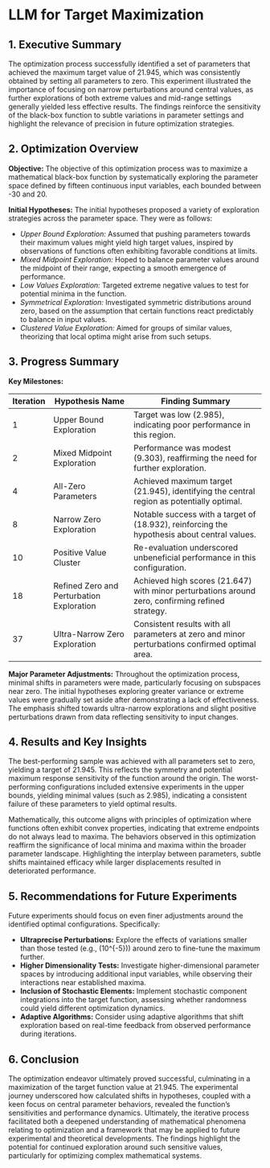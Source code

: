 # LLM for Target Maximization 

## 1. Executive Summary

The optimization process successfully identified a set of parameters that achieved the maximum target value of 21.945, which was consistently obtained by setting all parameters to zero. This experiment illustrated the importance of focusing on narrow perturbations around central values, as further explorations of both extreme values and mid-range settings generally yielded less effective results. The findings reinforce the sensitivity of the black-box function to subtle variations in parameter settings and highlight the relevance of precision in future optimization strategies.

## 2. Optimization Overview

**Objective:** The objective of this optimization process was to maximize a mathematical black-box function by systematically exploring the parameter space defined by fifteen continuous input variables, each bounded between -30 and 20.

**Initial Hypotheses:** The initial hypotheses proposed a variety of exploration strategies across the parameter space. They were as follows:
- *Upper Bound Exploration:* Assumed that pushing parameters towards their maximum values might yield high target values, inspired by observations of functions often exhibiting favorable conditions at limits.
- *Mixed Midpoint Exploration:* Hoped to balance parameter values around the midpoint of their range, expecting a smooth emergence of performance.
- *Low Values Exploration:* Targeted extreme negative values to test for potential minima in the function.
- *Symmetrical Exploration:* Investigated symmetric distributions around zero, based on the assumption that certain functions react predictably to balance in input values.
- *Clustered Value Exploration:* Aimed for groups of similar values, theorizing that local optima might arise from such setups.

## 3. Progress Summary

**Key Milestones:**

| Iteration | Hypothesis Name                          | Finding Summary                                  |
|-----------|------------------------------------------|-------------------------------------------------|
| 1         | Upper Bound Exploration                  | Target was low (2.985), indicating poor performance in this region. |
| 2         | Mixed Midpoint Exploration               | Performance was modest (9.303), reaffirming the need for further exploration. |
| 4         | All-Zero Parameters                      | Achieved maximum target (21.945), identifying the central region as potentially optimal. |
| 8         | Narrow Zero Exploration                  | Notable success with a target of (18.932), reinforcing the hypothesis about central values. |
| 10        | Positive Value Cluster                   | Re-evaluation underscored unbeneficial performance in this configuration. |
| 18        | Refined Zero and Perturbation Exploration | Achieved high scores (21.647) with minor perturbations around zero, confirming refined strategy. |
| 37        | Ultra-Narrow Zero Exploration            | Consistent results with all parameters at zero and minor perturbations confirmed optimal area. |

**Major Parameter Adjustments:** Throughout the optimization process, minimal shifts in parameters were made, particularly focusing on subspaces near zero. The initial hypotheses exploring greater variance or extreme values were gradually set aside after demonstrating a lack of effectiveness. The emphasis shifted towards ultra-narrow explorations and slight positive perturbations drawn from data reflecting sensitivity to input changes.

## 4. Results and Key Insights

The best-performing sample was achieved with all parameters set to zero, yielding a target of 21.945. This reflects the symmetry and potential maximum response sensitivity of the function around the origin. The worst-performing configurations included extensive experiments in the upper bounds, yielding minimal values (such as 2.985), indicating a consistent failure of these parameters to yield optimal results.

Mathematically, this outcome aligns with principles of optimization where functions often exhibit convex properties, indicating that extreme endpoints do not always lead to maxima. The behaviors observed in this optimization reaffirm the significance of local minima and maxima within the broader parameter landscape. Highlighting the interplay between parameters, subtle shifts maintained efficacy while larger displacements resulted in deteriorated performance.

## 5. Recommendations for Future Experiments

Future experiments should focus on even finer adjustments around the identified optimal configurations. Specifically:
- **Ultraprecise Perturbations:** Explore the effects of variations smaller than those tested (e.g., \(10^{-5}\)) around zero to fine-tune the maximum further.
- **Higher Dimensionality Tests:** Investigate higher-dimensional parameter spaces by introducing additional input variables, while observing their interactions near established maxima.
- **Inclusion of Stochastic Elements:** Implement stochastic component integrations into the target function, assessing whether randomness could yield different optimization dynamics.
- **Adaptive Algorithms:** Consider using adaptive algorithms that shift exploration based on real-time feedback from observed performance during iterations.

## 6. Conclusion

The optimization endeavor ultimately proved successful, culminating in a maximization of the target function value at 21.945. The experimental journey underscored how calculated shifts in hypotheses, coupled with a keen focus on central parameter behaviors, revealed the function’s sensitivities and performance dynamics. Ultimately, the iterative process facilitated both a deepened understanding of mathematical phenomena relating to optimization and a framework that may be applied to future experimental and theoretical developments. The findings highlight the potential for continued exploration around such sensitive values, particularly for optimizing complex mathematical systems.